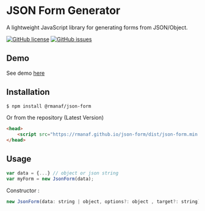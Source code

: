 # JSON Form Generator
A lightweight JavaScript library for generating forms from JSON/Object.

[![GitHub license](https://img.shields.io/github/license/Rmanaf/json-form)](https://github.com/Rmanaf/json-form/blob/master/LICENSE)
[![GitHub issues](https://img.shields.io/github/issues/Rmanaf/json-form)](https://github.com/Rmanaf/json-form/issues) 

## Demo
See demo [here](https://rmanaf.github.io/json-form/index.html)

## Installation
```bash
$ npm install @rmanaf/json-form
```
Or from the repository (Latest Version)

```html
<head>
    <script src="https://rmanaf.github.io/json-form/dist/json-form.min.js"></script>
</head>
```

## Usage
```js
var data = {...} // object or json string
var myForm = new JsonForm(data);
```

Constructor :
```js        
new JsonForm(data: string | object, options?: object , target?: string);
```
